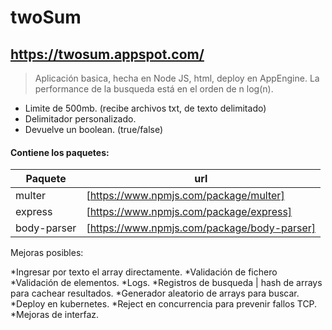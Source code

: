 # twoSum

## https://twosum.appspot.com/

>Aplicación basica, hecha en Node JS, html, deploy en AppEngine.
>La performance de la busqueda está en el orden de n log(n).

  - Limite de 500mb. (recibe archivos txt, de texto delimitado)
  - Delimitador personalizado.
  - Devuelve un boolean. (true/false)
  
#### Contiene los paquetes:
|Paquete | url |
| ------ | ------ |
| multer| [https://www.npmjs.com/package/multer]|
| express| [https://www.npmjs.com/package/express]|
| body-parser| [https://www.npmjs.com/package/body-parser]|


Mejoras posibles:

*Ingresar por texto el array directamente.
*Validación de fichero
*Validación de elementos.
*Logs.
*Registros de busqueda | hash de arrays para cachear resultados.
*Generador aleatorio de arrays para buscar.
*Deploy en kubernetes.
*Reject en concurrencia para prevenir fallos TCP.
*Mejoras de interfaz.
